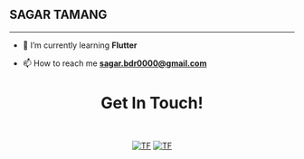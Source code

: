 ## SAGAR TAMANG

<hr>

- 🌱 I’m currently learning **Flutter**

- 📫 How to reach me **sagar.bdr0000@gmail.com**

<h1 align="center">Get In Touch!</h1>
<br>
<p align="center">
  <a href="https://www.linkedin.com/in/sagar-tmg/"><img alt="TF" src="https://img.shields.io/badge/LinkedIn-26A5E4?style=for-the-badge&logo=LinkedIn&logoColor=white"/><a> 
  <a href="mailto:sagar.bdr0000@gmail.com"><img alt="TF" src="https://img.shields.io/badge/Email-D14836?style=for-the-badge&logo=gmail&logoColor=white" /></a>
</p>